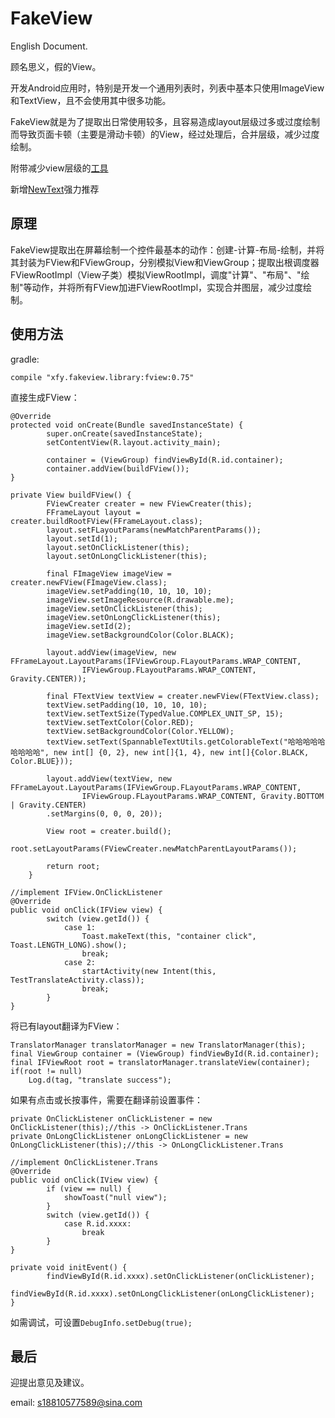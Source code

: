 # FakeView
English Document.

顾名思义，假的View。

开发Android应用时，特别是开发一个通用列表时，列表中基本只使用ImageView和TextView，且不会使用其中很多功能。

FakeView就是为了提取出日常使用较多，且容易造成layout层级过多或过度绘制而导致页面卡顿（主要是滑动卡顿）的View，经过处理后，合并层级，减少过度绘制。

附带减少view层级的[工具](Tools.MD)

新增[NewText](NewText.MD)强力推荐

## 原理
FakeView提取出在屏幕绘制一个控件最基本的动作：创建-计算-布局-绘制，并将其封装为FView和FViewGroup，分别模拟View和ViewGroup；提取出根调度器FViewRootImpl（View子类）模拟ViewRootImpl，调度"计算"、"布局"、"绘制"等动作，并将所有FView加进FViewRootImpl，实现合并图层，减少过度绘制。

## 使用方法
gradle:
```
compile "xfy.fakeview.library:fview:0.75"
```
直接生成FView：
```
@Override
protected void onCreate(Bundle savedInstanceState) {
        super.onCreate(savedInstanceState);
        setContentView(R.layout.activity_main);

        container = (ViewGroup) findViewById(R.id.container);
        container.addView(buildFView());
}

private View buildFView() {
        FViewCreater creater = new FViewCreater(this);
        FFrameLayout layout = creater.buildRootFView(FFrameLayout.class);
        layout.setFLayoutParams(newMatchParentParams());
        layout.setId(1);
        layout.setOnClickListener(this);
        layout.setOnLongClickListener(this);

        final FImageView imageView = creater.newFView(FImageView.class);
        imageView.setPadding(10, 10, 10, 10);
        imageView.setImageResource(R.drawable.me);
        imageView.setOnClickListener(this);
        imageView.setOnLongClickListener(this);
        imageView.setId(2);
        imageView.setBackgroundColor(Color.BLACK);

        layout.addView(imageView, new FFrameLayout.LayoutParams(IFViewGroup.FLayoutParams.WRAP_CONTENT,
                IFViewGroup.FLayoutParams.WRAP_CONTENT, Gravity.CENTER));

        final FTextView textView = creater.newFView(FTextView.class);
        textView.setPadding(10, 10, 10, 10);
        textView.setTextSize(TypedValue.COMPLEX_UNIT_SP, 15);
        textView.setTextColor(Color.RED);
        textView.setBackgroundColor(Color.YELLOW);
        textView.setText(SpannableTextUtils.getColorableText("哈哈哈哈哈哈哈哈哈", new int[] {0, 2}, new int[]{1, 4}, new int[]{Color.BLACK, Color.BLUE}));

        layout.addView(textView, new FFrameLayout.LayoutParams(IFViewGroup.FLayoutParams.WRAP_CONTENT,
                IFViewGroup.FLayoutParams.WRAP_CONTENT, Gravity.BOTTOM | Gravity.CENTER)
        .setMargins(0, 0, 0, 20));

        View root = creater.build();
        root.setLayoutParams(FViewCreater.newMatchParentLayoutParams());

        return root;
    }

//implement IFView.OnClickListener
@Override
public void onClick(IFView view) {
        switch (view.getId()) {
            case 1:
                Toast.makeText(this, "container click", Toast.LENGTH_LONG).show();
                break;
            case 2:
                startActivity(new Intent(this, TestTranslateActivity.class));
                break;
        }
}
```
将已有layout翻译为FView：
```
TranslatorManager translatorManager = new TranslatorManager(this);
final ViewGroup container = (ViewGroup) findViewById(R.id.container);
final IFViewRoot root = translatorManager.translateView(container);
if(root != null)
    Log.d(tag, "translate success");
```
如果有点击或长按事件，需要在翻译前设置事件：
```
private OnClickListener onClickListener = new OnClickListener(this);//this -> OnClickListener.Trans
private OnLongClickListener onLongClickListener = new OnLongClickListener(this);//this -> OnLongClickListener.Trans

//implement OnClickListener.Trans
@Override
public void onClick(IView view) {
        if (view == null) {
            showToast("null view");
        }
        switch (view.getId()) {
            case R.id.xxxx:
                break
        }
}

private void initEvent() {
        findViewById(R.id.xxxx).setOnClickListener(onClickListener);
        findViewById(R.id.xxxx).setOnLongClickListener(onLongClickListener);
}
```
如需调试，可设置`DebugInfo.setDebug(true);`
## 最后
迎提出意见及建议。

email: s18810577589@sina.com